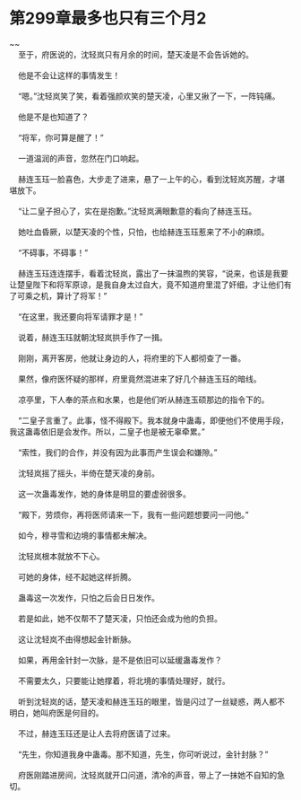 # 第299章最多也只有三个月2
~~<br>&nbsp;&nbsp;&nbsp;&nbsp;至于，府医说的，沈轻岚只有月余的时间，楚天凌是不会告诉她的。<br><br>&nbsp;&nbsp;&nbsp;&nbsp;他是不会让这样的事情发生！<br><br>&nbsp;&nbsp;&nbsp;&nbsp;“嗯。”沈轻岚笑了笑，看着强颜欢笑的楚天凌，心里又揪了一下，一阵钝痛。<br><br>&nbsp;&nbsp;&nbsp;&nbsp;他是不是也知道了？<br><br>&nbsp;&nbsp;&nbsp;&nbsp;“将军，你可算是醒了！”<br><br>&nbsp;&nbsp;&nbsp;&nbsp;一道温润的声音，忽然在门口响起。<br><br>&nbsp;&nbsp;&nbsp;&nbsp;赫连玉珏一脸喜色，大步走了进来，悬了一上午的心，看到沈轻岚苏醒，才堪堪放下。<br><br>&nbsp;&nbsp;&nbsp;&nbsp;“让二皇子担心了，实在是抱歉。”沈轻岚满眼歉意的看向了赫连玉珏。<br><br>&nbsp;&nbsp;&nbsp;&nbsp;她吐血昏厥，以楚天凌的个性，只怕，也给赫连玉珏惹来了不小的麻烦。<br><br>&nbsp;&nbsp;&nbsp;&nbsp;“不碍事，不碍事！”<br><br>&nbsp;&nbsp;&nbsp;&nbsp;赫连玉珏连连摆手，看着沈轻岚，露出了一抹温煦的笑容，“说来，也该是我要让楚皇陛下和将军原谅，是我自身太过自大，竟不知道府里混了奸细，才让他们有了可乘之机，算计了将军！”<br><br>&nbsp;&nbsp;&nbsp;&nbsp;“在这里，我还要向将军请罪才是！”<br><br>&nbsp;&nbsp;&nbsp;&nbsp;说着，赫连玉珏就朝沈轻岚拱手作了一揖。<br><br>&nbsp;&nbsp;&nbsp;&nbsp;刚刚，离开客房，他就让身边的人，将府里的下人都彻查了一番。<br><br>&nbsp;&nbsp;&nbsp;&nbsp;果然，像府医怀疑的那样，府里竟然混进来了好几个赫连玉珏的暗线。<br><br>&nbsp;&nbsp;&nbsp;&nbsp;凉亭里，下人奉的茶点和水果，也是他们听从赫连玉硕那边的指令下的。<br><br>&nbsp;&nbsp;&nbsp;&nbsp;“二皇子言重了。此事，怪不得殿下。我本就身中蛊毒，即便他们不使用手段，我这蛊毒依旧是会发作。所以，二皇子也是被无辜牵累。”<br><br>&nbsp;&nbsp;&nbsp;&nbsp;“索性，我们的合作，并没有因为此事而产生误会和嫌隙。”<br><br>&nbsp;&nbsp;&nbsp;&nbsp;沈轻岚摇了摇头，半倚在楚天凌的身前。<br><br>&nbsp;&nbsp;&nbsp;&nbsp;这一次蛊毒发作，她的身体是明显的要虚弱很多。<br><br>&nbsp;&nbsp;&nbsp;&nbsp;“殿下，劳烦你，再将医师请来一下，我有一些问题想要问一问他。”<br><br>&nbsp;&nbsp;&nbsp;&nbsp;如今，穆寻雪和边境的事情都未解决。<br><br>&nbsp;&nbsp;&nbsp;&nbsp;沈轻岚根本就放不下心。<br><br>&nbsp;&nbsp;&nbsp;&nbsp;可她的身体，经不起她这样折腾。<br><br>&nbsp;&nbsp;&nbsp;&nbsp;蛊毒这一次发作，只怕之后会日日发作。<br><br>&nbsp;&nbsp;&nbsp;&nbsp;若是如此，她不仅帮不了楚天凌，只怕还会成为他的负担。<br><br>&nbsp;&nbsp;&nbsp;&nbsp;这让沈轻岚不由得想起金针断脉。<br><br>&nbsp;&nbsp;&nbsp;&nbsp;如果，再用金针封一次脉，是不是依旧可以延缓蛊毒发作？<br><br>&nbsp;&nbsp;&nbsp;&nbsp;不需要太久，只要能让她撑着，将北境的事情处理好，就行。<br><br>&nbsp;&nbsp;&nbsp;&nbsp;听到沈轻岚的话，楚天凌和赫连玉珏的眼里，皆是闪过了一丝疑惑，两人都不明白，她叫府医是何目的。<br><br>&nbsp;&nbsp;&nbsp;&nbsp;不过，赫连玉珏还是让人去将府医请了过来。<br><br>&nbsp;&nbsp;&nbsp;&nbsp;“先生，你知道我身中蛊毒。那不知道，先生，你可听说过，金针封脉？”<br><br>&nbsp;&nbsp;&nbsp;&nbsp;府医刚踏进房间，沈轻岚就开口问道，清冷的声音，带上了一抹她不自知的急切。<br><br>
                    

<script>_fwqdsqadxfw()</script>
<div><script>_dfwf1dw();</script></div>
<div><script>_dfwf1agdw();</script></div>
                